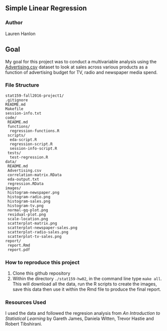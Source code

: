 ## Simple Linear Regression 

### Author

Lauren Hanlon

## Goal

My goal for this project was to conduct a multivariable analysis using the [Advertising.csv](http://www-bcf.usc.edu/~gareth/ISL/Advertising.csv) dataset to look at sales across various products as a function of advertising budget for TV, radio and newspaper media spend.

### File Structure

<pre><code>stat159-fall2016-project1/
.gitignore
README.md
Makefile
session-info.txt
code/
 README.md
 functions/
  regression-functions.R
 scripts/
  eda-script.R
  regression-script.R
  session-info-script.R
 tests/
  test-regression.R
data/
 README.md
 Advertising.csv
 correlation-matrix.RData
 eda-output.txt
 regression.RData
images/
 histogram-newspaper.png
 histogram-radio.png
 histogram-sales.png
 histogram-tv.png
 normal-qq-plot.png
 residual-plot.png
 scale-location.png
 scatterplot-matrix.png
 scatterplot-newspaper-sales.png
 scatterplot-radio-sales.png
 scatterplot-tv-sales.png
report/
 report.Rmd
 report.pdf
</code></pre>

### How to reproduce this project 

1. Clone this github repository
2. Within the directory `./stat159-hw02`, in the command line type `make all`. This will download all the data, run the R scripts to create the images, save this data then use it within the Rmd file to produce the final report.

### Resources Used
I used the data and followed the regresion analysis from _An Introduction to Statistical Learning_ by Gareth James, Daniela Witten, Trevor Hastie and Robert Tibshirani.